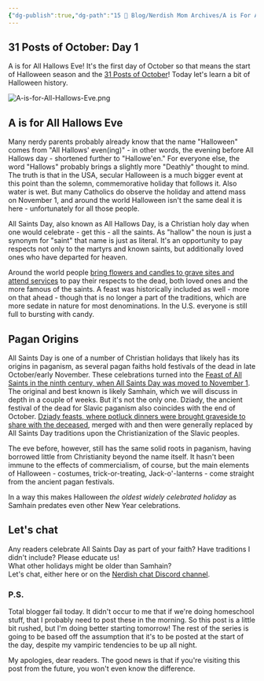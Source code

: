 ```yaml
---
{"dg-publish":true,"dg-path":"15 📌 Blog/Nerdish Mom Archives/A is For All Hallows Eve.md","permalink":"/15-blog/nerdish-mom-archives/a-is-for-all-hallows-eve/","title":"A is For All Hallows Eve","noteIcon":"","created":"","updated":"2023-07-05T14:21:05.357-04:00"}
---
```



## 31 Posts of October: Day 1

A is for All Hallows Eve! It's the first day of October so that means the start of Halloween season and the [31 Posts of October](https://chaoticorganized.com/2019/09/22/31-halloween-homeschool-ideas/)! Today let's learn a bit of Halloween history.

![A-is-for-All-Hallows-Eve.png](/img/user/80-89%20Assets/82%20-%20Photo%20Attachments/A-is-for-All-Hallows-Eve.png)

## A is for All Hallows Eve

Many nerdy parents probably already know that the name "Halloween" comes from "All Hallows' even(ing)" - in other words, the evening before All Hallows day - shortened further to "Hallowe'en." For everyone else, the word "Hallows" probably brings a slightly more "Deathly" thought to mind. The truth is that in the USA, secular Halloween is a much bigger event at this point than the solemn, commemorative holiday that follows it. Also water is wet. But many Catholics do observe the holiday and attend mass on November 1, and around the world Halloween isn't the same deal it is here - unfortunately for all those people.

All Saints Day, also known as All Hallows Day, is a Christian holy day when one would celebrate - get this - all the saints. As "hallow" the noun is just a synonym for "saint" that name is just as literal. It's an opportunity to pay respects not only to the martyrs and known saints, but additionally loved ones who have departed for heaven.

Around the world people [bring flowers and candles to grave sites and attend services](https://www.catholic.org/saints/allsaints/) to pay their respects to the dead, both loved ones and the more famous of the saints. A feast was historically included as well - more on that ahead - though that is no longer a part of the traditions, which are more sedate in nature for most denominations. In the U.S. everyone is still full to bursting with candy.

## Pagan Origins

All Saints Day is one of a number of Christian holidays that likely has its origins in paganism, as several pagan faiths hold festivals of the dead in late October/early November. These celebrations turned into the [Feast of All Saints in the ninth century, when All Saints Day was moved to November 1](https://www.sharefaith.com/guide/Christian-Holidays/information-on-all-saints-day.html). The original and best known is likely Samhain, which we will discuss in depth in a couple of weeks. But it's not the only one. Dziady, the ancient festival of the dead for Slavic paganism also coincides with the end of October. [Dziady feasts, where potluck dinners were brought graveside to share with the deceased](https://culture.pl/en/article/the-polish-halloween-all-you-need-to-know-about-dziady), merged with and then were generally replaced by All Saints Day traditions upon the Christianization of the Slavic peoples.

The eve before, however, still has the same solid roots in paganism, having borrowed little from Christianity beyond the name itself. It hasn't been immune to the effects of commercialism, of course, but the main elements of Halloween - costumes, trick-or-treating, Jack-o'-lanterns - come straight from the ancient pagan festivals.

In a way this makes Halloween _the oldest widely celebrated holiday_ as Samhain predates even other New Year celebrations.

## Let's chat

Any readers celebrate All Saints Day as part of your faith? Have traditions I didn't include? Please educate us!  
What other holidays might be older than Samhain?  
Let's chat, either here or on the [Nerdish chat Discord channel](https://discord.gg/JkPbnhb).

### P.S.

Total blogger fail today. It didn't occur to me that if we're doing homeschool stuff, that I probably need to post these in the morning. So this post is a little bit rushed, but I'm doing better starting tomorrow! The rest of the series is going to be based off the assumption that it's to be posted at the start of the day, despite my vampiric tendencies to be up all night.

My apologies, dear readers. The good news is that if you're visiting this post from the future, you won't even know the difference.
